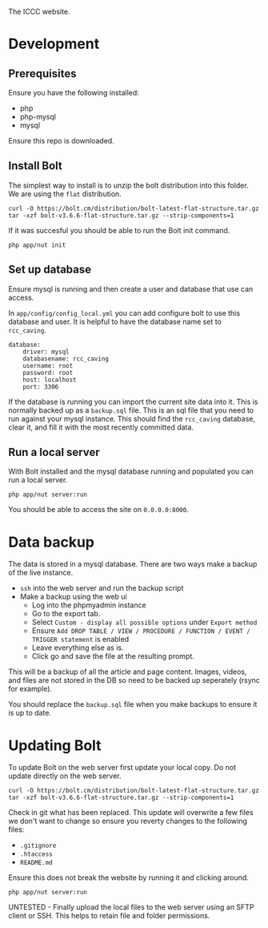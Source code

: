 The ICCC website.

# Development

## Prerequisites

Ensure you have the following installed:

- php 
- php-mysql
- mysql

Ensure this repo is downloaded.

## Install Bolt

The simplest way to install is to unzip the bolt distribution into this folder. We are using the `flat` distribution.

```
curl -O https://bolt.cm/distribution/bolt-latest-flat-structure.tar.gz
tar -xzf bolt-v3.6.6-flat-structure.tar.gz --strip-components=1
```

If it was succesful you should be able to run the Bolt init command.

```
php app/nut init
```

## Set up database

Ensure mysql is running and then create a user and database that use can access.

In `app/config/config_local.yml` you can add configure bolt to use this database and user. It is helpful to have the database name set to `rcc_caving`.

```
database:
    driver: mysql
    databasename: rcc_caving
    username: root
    password: root
    host: localhost
    port: 3306
```

If the database is running you can import the current site data into it. This is normally backed up as a `backup.sql` file. This is an sql file that you need to run against your mysql instance. This should find the `rcc_caving` database, clear it, and fill it with the most recently committed data.

## Run a local server

With Bolt installed and the mysql database running and populated you can run a local server.

```
php app/nut server:run
```

You should be able to access the site on `0.0.0.0:8000`.

# Data backup

The data is stored in a mysql database. There are two ways make a backup of the live instance.

- `ssh` into the web server and run the backup script
- Make a backup using the web ui
    - Log into the phpmyadmin instance
    - Go to the export tab.
    - Select `Custom - display all possible options` under `Export method`
    - Ensure `Add DROP TABLE / VIEW / PROCEDURE / FUNCTION / EVENT / TRIGGER statement` is enabled
    - Leave everything else as is.
    - Click go and save the file at the resulting prompt.

This will be a backup of all the article and page content. Images, videos, and files are not stored in the DB so need to be backed up seperately (rsync for example). 

You should replace the `backup.sql` file when you make backups to ensure it is up to date.

# Updating Bolt

To update Bolt on the web server first update your local copy. Do not update directly on the web server.

```
curl -O https://bolt.cm/distribution/bolt-latest-flat-structure.tar.gz
tar -xzf bolt-v3.6.6-flat-structure.tar.gz --strip-components=1
```

Check in git what has been replaced. This update will overwrite a few files we don't want to change so ensure you reverty changes to the following files:

- `.gitignore`
- `.htaccess`
- `README.md`

Ensure this does not break the website by running it and clicking around.

```
php app/nut server:run
```

UNTESTED - Finally upload the local files to the web server using an SFTP client or SSH. This helps to retain file and folder permissions.